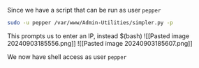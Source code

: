 Since we have a script that can be run as user `pepper`

```bash
sudo -u pepper /var/www/Admin-Utilities/simpler.py -p
```
This prompts us to enter an IP, instead $(bash)
![[Pasted image 20240903185556.png]]
![[Pasted image 20240903185607.png]]

We now have shell access as user `pepper`
